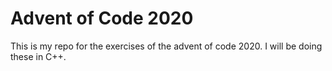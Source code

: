 # Advent of Code 2020

This is my repo for the exercises of the advent of code 2020. I will be doing these in C++.
